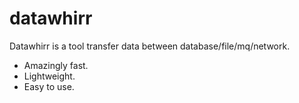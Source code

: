 # datawhirr
Datawhirr is a tool transfer data between database/file/mq/network.

- Amazingly fast.
- Lightweight.
- Easy to use.
